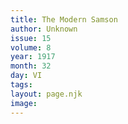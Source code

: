 ```yaml
---
title: The Modern Samson
author: Unknown
issue: 15
volume: 8
year: 1917
month: 32
day: VI
tags:
layout: page.njk
image:
---
```



